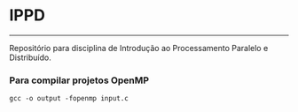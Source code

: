 # IPPD
---

Repositório para disciplina de Introdução ao Processamento Paralelo e Distribuído.

### Para compilar projetos OpenMP
    gcc -o output -fopenmp input.c
